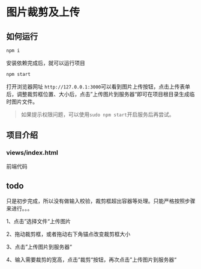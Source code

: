 # 图片裁剪及上传

## 如何运行
```bash
npm i
```

安装依赖完成后，就可以运行项目

```bash
npm start
```

打开浏览器网址 `http://127.0.0.1:3000`可以看到图片上传按钮，点击上传表单后，调整裁剪框位置、大小后，点击”上传图片到服务器“即可在项目根目录生成临时图片文件。
> 如果提示权限问题，可以使用`sudo npm start`开启服务后再尝试。

## 项目介绍

### views/index.html

前端代码


## todo

只是初步完成，所以没有做输入校验，裁剪框超出容器等处理。只能严格按照步骤来进行。。。

1、点击”选择文件“上传图片

2、拖动裁剪框，或者拖动右下角锚点改变裁剪框大小

3、点击”上传图片到服务器“

4、输入需要裁剪的宽高，点击”裁剪“按钮，再次点击”上传图片到服务器“